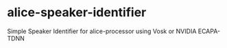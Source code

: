 # alice-speaker-identifier

Simple Speaker Identifier for alice-processor using Vosk or NVIDIA ECAPA-TDNN